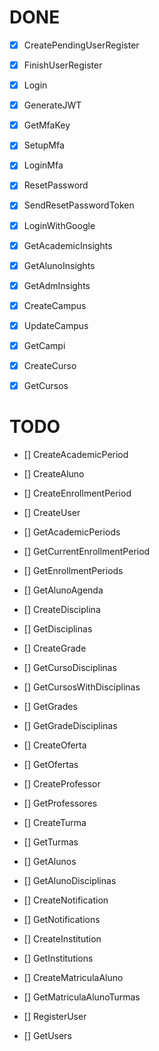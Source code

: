 # DONE

- [X] CreatePendingUserRegister
- [X] FinishUserRegister

- [X] Login
- [X] GenerateJWT
- [X] GetMfaKey
- [X] SetupMfa
- [X] LoginMfa
- [X] ResetPassword
- [X] SendResetPasswordToken
- [X] LoginWithGoogle

- [X] GetAcademicInsights
- [X] GetAlunoInsights
- [X] GetAdmInsights

- [X] CreateCampus
- [X] UpdateCampus
- [X] GetCampi

- [X] CreateCurso
- [X] GetCursos


# TODO

- [] CreateAcademicPeriod
- [] CreateAluno
- [] CreateEnrollmentPeriod
- [] CreateUser
- [] GetAcademicPeriods
- [] GetCurrentEnrollmentPeriod
- [] GetEnrollmentPeriods
- [] GetAlunoAgenda

- [] CreateDisciplina
- [] GetDisciplinas
- [] CreateGrade
- [] GetCursoDisciplinas
- [] GetCursosWithDisciplinas
- [] GetGrades
- [] GetGradeDisciplinas
- [] CreateOferta
- [] GetOfertas
- [] CreateProfessor
- [] GetProfessores
- [] CreateTurma
- [] GetTurmas
- [] GetAlunos
- [] GetAlunoDisciplinas
- [] CreateNotification
- [] GetNotifications
- [] CreateInstitution
- [] GetInstitutions
- [] CreateMatriculaAluno
- [] GetMatriculaAlunoTurmas
- [] RegisterUser
- [] GetUsers
